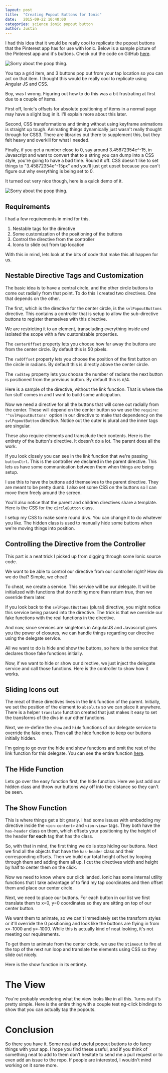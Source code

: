 ```yaml
---
layout: post
title:  "Creating Popout Buttons for Ionic"
date:   2015-09-22 10:40:00
categories: science ionic popout button
author: Justin
---
```


I had this idea that it would be really cool to replicate the popout buttons that the Pinterest
app has for use with Ionic. Below is a sample picture of the Pinterest app and it's buttons. Check out the code on GitHub [here](https://github.com/ScienceVikings/PopoutButtons).

![Sorry about the poop thing.](/images/popout-buttons/pintrest-small.png)

You tap a grid item, and 3 buttons pop out from your tap location so you can act on that item.
I thought this would be really cool to replicate using Angular JS and CSS.

Boy, was I wrong. Figuring out how to do this was a bit frustrating at first due to a couple of items.

First off, Ionic's offsets for absolute positioning of items in a normal page may have a slight bug in it.
I'll explain more about this later.

Second, CSS transformations and timing without using keyframe animations is straight up tough.
Animating things dynamically just wasn't really thought through for CSS3.
There are libraries out there to supplement this, but they felt heavy and overkill for what I needed.

Finally, if you get a number close to 0, say around 3.45872354e^-15, in Javascript and want to convert that to a string
you can dump into a CSS style, you're going to have a bad time. Round it off. CSS doesn't like to set things to "3.45872354e^-15px"
and you'll just get upset because you can't figure out why everything is being set to 0.

It turned out very nice though, here is a quick demo of it.

![Sorry about the poop thing.](/images/popout-buttons/popout-demo.gif)

## Requirements
I had a few requirements in mind for this.

1. Nestable tags for the directive
2. Some customization of the positioning of the buttons
3. Control the directive from the controller
4. Icons to slide out from tap location

With this in mind, lets look at the bits of code that make this all happen for us.

## Nestable Directive Tags and Customization
The basic idea is to have a central circle, and the other circle buttons to come out radially from that point. To do this I created two directives. One that depends on the other.

The first, which is the directive for the center circle, is the `svlPopoutButtons` directive. This contains a controller that is setup to allow the sub-directive buttons to register themselves with this directive.

We are restricting it to an element, transcluding everything inside and isolated the scope with a few customizable properties.

The `centerOffset` property lets you choose how far away the buttons are from the center circle. By default this is 50 pixels.

The `radOffset` property lets you choose the position of the first button on the circle in radians. By default this is directly above the center circle.

The `radStep` property lets you choose the number of radians the next button is positioned from the previous button. By default this is π/4.

Here is a sample of the directive, without the link function. That is where the fun stuff comes in and I want to build some anticipation.

<script src="https://gist.github.com/jbasinger/5f2f67086f19fb7d96c4.js?file=svlPopoutButtonsDirectiveSnip.js"></script>

Now we need a directive for all the buttons that will come out radially from the center. These will depend on the center button so we use the `require: '^svlPopoutButtons'` option in our directive to make that dependency on the `svlPopoutButton` directive. Notice out the outer is plural and the inner tags are singular.

These also require elements and transclude their contents. Here is the entirety of the button's directive. It doesn't do a lot. The parent does all the work.

<script src="https://gist.github.com/jbasinger/5f2f67086f19fb7d96c4.js?file=svlPopoutButtonsDirective.js"></script>

If you look closely you can see in the link function that we're passing `buttonCtrl`. This is the controller we declared in the parent directive. This lets us have some communication between them when things are being setup.

I use this to have the buttons add themselves to the parent directive. They are meant to be pretty dumb. I also set some CSS on the buttons so I can move them freely around the screen.

You'll also notice that the parent and children directives share a template. Here is the CSS for the `circleButton` class.

<script src="https://gist.github.com/jbasinger/5f2f67086f19fb7d96c4.js?file=style.css"></script>

I setup my CSS to make some round divs. You can change it to do whatever you like. The hidden class is used to manually hide some buttons when we're moving things into position.

## Controlling the Directive from the Controller

This part is a neat trick I picked up from digging through some Ionic source code.

We want to be able to control our directive from our controller right? How do we do that? Simple, we cheat!

To cheat, we create a service. This service will be our delegate. It will be initialized with functions that do nothing more than return true, then we override them later.

If you look back to the `svlPopoutButtons` (plural) directive, you might notice this service being passed into the directive. The trick is that we override our fake functions with the real functions in the directive.

And now, since services are singletons in AngularJS and Javascript gives you the power of closures, we can handle things regarding our directive using the delegate service.

All we want to do is hide and show the buttons, so here is the service that declares those fake functions initially.

<script src="https://gist.github.com/jbasinger/5f2f67086f19fb7d96c4.js?file=delegate.js"></script>

Now, if we want to hide or show our directive, we just inject the delegate service and call those functions. Here is the controller to show how it works.

<script src="https://gist.github.com/jbasinger/5f2f67086f19fb7d96c4.js?file=controller.js"></script>

## Sliding Icons out

The meat of these directives lives in the link function of the parent. Initially, we set the position of the element to `absolute` so we can place it anywhere. There is a helper `translate` function created that just makes it easy to set the transforms of the divs in our other functions.

Next, we re-define the `show` and `hide` functions of our delegate service to override the fake ones. Then call the hide function to keep our buttons initially hidden.

I'm going to go over the hide and show functions and omit the rest of the link function for this delegate. You can see the entire function [here](https://github.com/ScienceVikings/PopoutButtons/blob/master/www/js/popout.js#L19).

## The Hide Function

Lets go over the easy function first, the hide function. Here we just add our hidden class and throw our buttons way off into the distance so they can't be seen.

<script src="https://gist.github.com/jbasinger/5f2f67086f19fb7d96c4.js?file=hide.js"></script>

## The Show Function

This is where things get a bit gnarly. I had some issues with embedding my directive inside the `<ion-content>` and `<ion-view>` tags. They both have the `has-header` class on them, which offsets your positioning by the height of the header **for each** tag that has the class.

So, with that in mind, the first thing we do is stop hiding our buttons. Next we find all the objects that have the `has-header` class and their corresponding offsets. Then we build our total height offset by looping through them and adding them all up. I cut the directives width and height by half to center them on the click.

Now we need to know where our click landed. Ionic has some internal utility functions that I take advantage of to find my tap coordinates and then offset them and place our center circle.

Next, we need to place our buttons. For each button in our list we first translate them to x=0, y=0 coordinates so they are sitting on top of our center button.

We want them to animate, so we can't immediately set the transform styles or it'll override the 0 positioning and look like the buttons are flying in from x=-1000 and y=-1000. While this is actually kind of neat looking, it's not meeting our requirements.

To get them to animate from the center circle, we use the `$timeout` to fire at the top of the next run loop and translate the elements using CSS so they slide out nicely.

Here is the show function in its entirety.

<script src="https://gist.github.com/jbasinger/5f2f67086f19fb7d96c4.js?file=show.js"></script>

# The View

You're probably wondering what the view looks like in all this. Turns out it's pretty simple. Here is the entire thing with a couple test ng-click bindings to show that you can actually tap the popouts.

<script src="https://gist.github.com/jbasinger/5f2f67086f19fb7d96c4.js?file=view.html"></script>

# Conclusion

So there you have it. Some neat and useful popout buttons to do fancy things with your app. I hope you find these useful, and if you think of something neat to add to them don't hesitate to send me a pull request or to even add an issue to the repo. If people are interested, I wouldn't mind working on it some more.
